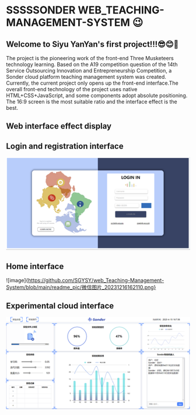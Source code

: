 # SSSSSONDER WEB_TEACHING-MANAGEMENT-SYSTEM 😉
## Welcome to Siyu YanYan's first project!!!😎😊🤗
The project is the pioneering work of the front-end Three Musketeers technology learning. Based on the A19 competition question of the 14th Service Outsourcing Innovation and Entrepreneurship Competition, a Sonder cloud platform teaching management system was created. Currently, the current project only opens up the front-end interface.The overall front-end technology of the project uses native HTML+CSS+JavaScript, and some components adopt absolute positioning. The 16:9 screen is the most suitable ratio and the interface effect is the best.

## Web interface effect display
## Login and registration interface
![image](https://github.com/SGYSY/web_Teaching-Management-System/blob/main/readme_pic/Picture2.png)
## Home interface
![image]{https://github.com/SGYSY/web_Teaching-Management-System/blob/main/readme_pic/微信图片_20231216162110.png}
## Experimental cloud interface
![image](https://github.com/SGYSY/web_Teaching-Management-System/blob/main/readme_pic/Picture1.png)
